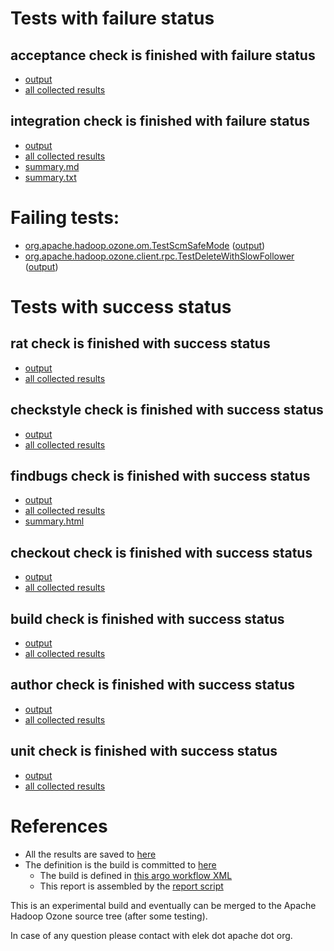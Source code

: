 # Tests with failure status

## acceptance check is finished with failure status

   * [output](https://raw.githubusercontent.com/elek/ozone-ci-03/master/pr/pr-hdds-1701-sv9gv/acceptance/output.log)
   * [all collected results](https://github.com/elek/ozone-ci-03/tree/master/pr/pr-hdds-1701-sv9gv/acceptance)


## integration check is finished with failure status

   * [output](https://raw.githubusercontent.com/elek/ozone-ci-03/master/pr/pr-hdds-1701-sv9gv/integration/output.log)
   * [all collected results](https://github.com/elek/ozone-ci-03/tree/master/pr/pr-hdds-1701-sv9gv/integration)
   * [summary.md](https://github.com/elek/ozone-ci-03/tree/master/pr/pr-hdds-1701-sv9gv/integration/summary.md)
   * [summary.txt](https://github.com/elek/ozone-ci-03/tree/master/pr/pr-hdds-1701-sv9gv/integration/summary.txt)

# Failing tests: 

 * [org.apache.hadoop.ozone.om.TestScmSafeMode](hadoop-ozone/integration-test/org.apache.hadoop.ozone.om.TestScmSafeMode.txt) ([output](hadoop-ozone/integration-test/org.apache.hadoop.ozone.om.TestScmSafeMode-output.txt))
 * [org.apache.hadoop.ozone.client.rpc.TestDeleteWithSlowFollower](hadoop-ozone/integration-test/org.apache.hadoop.ozone.client.rpc.TestDeleteWithSlowFollower.txt) ([output](hadoop-ozone/integration-test/org.apache.hadoop.ozone.client.rpc.TestDeleteWithSlowFollower-output.txt))


# Tests with success status

## rat check is finished with success status

   * [output](https://raw.githubusercontent.com/elek/ozone-ci-03/master/pr/pr-hdds-1701-sv9gv/rat/output.log)
   * [all collected results](https://github.com/elek/ozone-ci-03/tree/master/pr/pr-hdds-1701-sv9gv/rat)


## checkstyle check is finished with success status

   * [output](https://raw.githubusercontent.com/elek/ozone-ci-03/master/pr/pr-hdds-1701-sv9gv/checkstyle/output.log)
   * [all collected results](https://github.com/elek/ozone-ci-03/tree/master/pr/pr-hdds-1701-sv9gv/checkstyle)


## findbugs check is finished with success status

   * [output](https://raw.githubusercontent.com/elek/ozone-ci-03/master/pr/pr-hdds-1701-sv9gv/findbugs/output.log)
   * [all collected results](https://github.com/elek/ozone-ci-03/tree/master/pr/pr-hdds-1701-sv9gv/findbugs)
   * [summary.html](https://elek.github.io/ozone-ci-03/pr/pr-hdds-1701-sv9gv/findbugs/summary.html)


## checkout check is finished with success status

   * [output](https://raw.githubusercontent.com/elek/ozone-ci-03/master/pr/pr-hdds-1701-sv9gv/checkout/output.log)
   * [all collected results](https://github.com/elek/ozone-ci-03/tree/master/pr/pr-hdds-1701-sv9gv/checkout)


## build check is finished with success status

   * [output](https://raw.githubusercontent.com/elek/ozone-ci-03/master/pr/pr-hdds-1701-sv9gv/build/output.log)
   * [all collected results](https://github.com/elek/ozone-ci-03/tree/master/pr/pr-hdds-1701-sv9gv/build)


## author check is finished with success status

   * [output](https://raw.githubusercontent.com/elek/ozone-ci-03/master/pr/pr-hdds-1701-sv9gv/author/output.log)
   * [all collected results](https://github.com/elek/ozone-ci-03/tree/master/pr/pr-hdds-1701-sv9gv/author)


## unit check is finished with success status

   * [output](https://raw.githubusercontent.com/elek/ozone-ci-03/master/pr/pr-hdds-1701-sv9gv/unit/output.log)
   * [all collected results](https://github.com/elek/ozone-ci-03/tree/master/pr/pr-hdds-1701-sv9gv/unit)




# References

 * All the results are saved to [here](https://github.com/elek/ozone-ci-03/tree/master/pr/pr-hdds-1701-sv9gv/)
 * The definition is the build is committed to [here](https://github.com/elek/argo-ozone)
    * The build is defined in [this argo workflow XML](https://github.com/elek/argo-ozone/blob/master/ozone-build.yaml)
    * This report is assembled by the [report script](https://github.com/elek/argo-ozone/blob/master/scripts/report.sh)

This is an experimental build and eventually can be merged to the Apache Hadoop Ozone source tree (after some testing).

In case of any question please contact with elek dot apache dot org.
